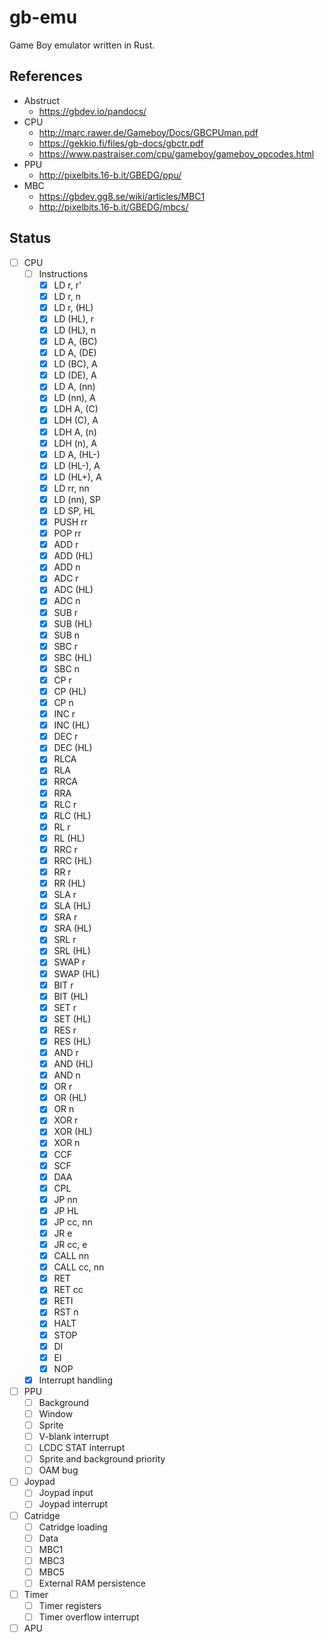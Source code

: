 # gb-emu
Game Boy emulator written in Rust.

## References
- Abstruct
  - https://gbdev.io/pandocs/
- CPU
  - http://marc.rawer.de/Gameboy/Docs/GBCPUman.pdf
  - https://gekkio.fi/files/gb-docs/gbctr.pdf
  - https://www.pastraiser.com/cpu/gameboy/gameboy_opcodes.html
- PPU
  - http://pixelbits.16-b.it/GBEDG/ppu/
- MBC
  - https://gbdev.gg8.se/wiki/articles/MBC1
  - http://pixelbits.16-b.it/GBEDG/mbcs/

## Status

- [ ] CPU
    - [ ] Instructions
      - [x] LD r, r'
      - [x] LD r, n
      - [x] LD r, (HL)
      - [x] LD (HL), r
      - [x] LD (HL), n
      - [x] LD A, (BC)
      - [x] LD A, (DE)
      - [x] LD (BC), A
      - [x] LD (DE), A
      - [x] LD A, (nn)
      - [x] LD (nn), A
      - [x] LDH A, (C)
      - [x] LDH (C), A
      - [x] LDH A, (n)
      - [x] LDH (n), A
      - [x] LD A, (HL-)
      - [x] LD (HL-), A
      - [x] LD (HL+), A
      - [x] LD rr, nn
      - [x] LD (nn), SP
      - [x] LD SP, HL
      - [x] PUSH rr
      - [x] POP rr
      - [x] ADD r
      - [x] ADD (HL)
      - [x] ADD n
      - [x] ADC r
      - [x] ADC (HL)
      - [x] ADC n
      - [x] SUB r
      - [x] SUB (HL)
      - [x] SUB n
      - [x] SBC r
      - [x] SBC (HL)
      - [x] SBC n
      - [x] CP r
      - [x] CP (HL)
      - [x] CP n
      - [x] INC r
      - [x] INC (HL)
      - [x] DEC r
      - [x] DEC (HL)
      - [x] RLCA
      - [x] RLA
      - [x] RRCA
      - [x] RRA
      - [x] RLC r
      - [x] RLC (HL)
      - [x] RL r
      - [x] RL (HL)
      - [x] RRC r
      - [x] RRC (HL)
      - [x] RR r
      - [x] RR (HL)
      - [x] SLA r
      - [x] SLA (HL)
      - [x] SRA r
      - [x] SRA (HL)
      - [x] SRL r
      - [x] SRL (HL)
      - [x] SWAP r
      - [x] SWAP (HL)
      - [x] BIT r
      - [x] BIT (HL)
      - [x] SET r
      - [x] SET (HL)
      - [x] RES r
      - [x] RES (HL)
      - [x] AND r
      - [x] AND (HL)
      - [x] AND n
      - [x] OR r
      - [x] OR (HL)
      - [x] OR n
      - [x] XOR r
      - [x] XOR (HL)
      - [x] XOR n
      - [x] CCF
      - [x] SCF
      - [x] DAA
      - [x] CPL
      - [x] JP nn
      - [x] JP HL
      - [x] JP cc, nn
      - [x] JR e
      - [x] JR cc, e
      - [x] CALL nn
      - [x] CALL cc, nn
      - [x] RET
      - [x] RET cc
      - [x] RETI
      - [x] RST n
      - [x] HALT
      - [x] STOP
      - [x] DI
      - [x] EI
      - [x] NOP
    - [x] Interrupt handling
- [ ] PPU
    - [ ] Background
    - [ ] Window
    - [ ] Sprite
    - [ ] V-blank interrupt
    - [ ] LCDC STAT interrupt
    - [ ] Sprite and background priority
    - [ ] OAM bug
- [ ] Joypad
    - [ ] Joypad input
    - [ ] Joypad interrupt
- [ ] Catridge
    - [ ] Catridge loading
    - [ ] Data
    - [ ] MBC1
    - [ ] MBC3
    - [ ] MBC5
    - [ ] External RAM persistence
- [ ] Timer
    - [ ] Timer registers
    - [ ] Timer overflow interrupt
- [ ] APU
